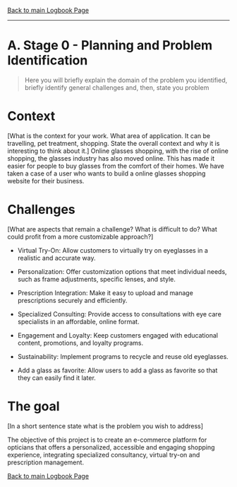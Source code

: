 [Back to main Logbook Page](../hci_logbook.md)

---


# A. Stage 0 - Planning and Problem Identification
>	Here you will briefly explain the domain of the problem you identified, briefly identify general challenges and, then, state you problem

# Context
[What is the context for your work. What area of application. It can be travelling, pet treatment, shopping. State the overall context and why it is interesting to think about it.]
Online glasses shopping, with the rise of online shopping, the glasses industry has also moved online. This has made it easier for people to buy glasses from the comfort of their homes. We have taken a case of a user who wants to build a online glasses shopping website for their business.


# Challenges
[What are aspects that remain a challenge? What is difficult to do? What could profit from a more customizable approach?]

- Virtual Try-On: Allow customers to virtually try on eyeglasses in a realistic and accurate way.

- Personalization: Offer customization options that meet individual needs, such as frame adjustments, specific lenses, and style.

- Prescription Integration: Make it easy to upload and manage prescriptions securely and efficiently.

- Specialized Consulting: Provide access to consultations with eye care specialists in an affordable, online format.

- Engagement and Loyalty: Keep customers engaged with educational content, promotions, and loyalty programs.

- Sustainability: Implement programs to recycle and reuse old eyeglasses.

- Add a glass as favorite: Allow users to add a glass as favorite so that they can easily find it later.

# The goal
[In a short sentence state what is the problem you wish to address]

The objective of this project is to create an e-commerce platform for opticians that offers a personalized, accessible and engaging shopping experience, integrating specialized consultancy, virtual try-on and prescription management.

[Back to main Logbook Page](hci_logbook.md)